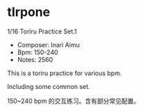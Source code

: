 # tlrpone

1/16 Toriru Practice Set.1

- Composer: Inari Aimu
- Bpm: 150-240
- Notes: 2560

This is a toriru practice for various bpm.

Including some common set.

150~240 bpm 的交互练习。含有部分常见配置。
